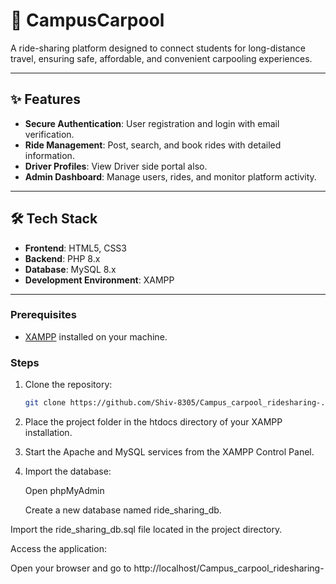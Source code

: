 # 🚗 CampusCarpool

A ride-sharing platform designed to connect students for long-distance travel, ensuring safe, affordable, and convenient carpooling experiences.


---

## ✨ Features

- **Secure Authentication**: User registration and login with email verification.
- **Ride Management**: Post, search, and book rides with detailed information.
- **Driver Profiles**: View Driver side portal also.
- **Admin Dashboard**: Manage users, rides, and monitor platform activity.

---

## 🛠️ Tech Stack

- **Frontend**: HTML5, CSS3
- **Backend**: PHP 8.x
- **Database**: MySQL 8.x
- **Development Environment**: XAMPP
---

### Prerequisites

- [XAMPP](https://www.apachefriends.org/index.html) installed on your machine.

### Steps

1. Clone the repository:

   ```bash
   git clone https://github.com/Shiv-8305/Campus_carpool_ridesharing-.git
2. Place the project folder in the htdocs directory of your XAMPP installation.

3. Start the Apache and MySQL services from the XAMPP Control Panel.

4. Import the database:

     Open phpMyAdmin

     Create a new database named ride_sharing_db.

Import the ride_sharing_db.sql file located in the project directory.

Access the application:

Open your browser and go to http://localhost/Campus_carpool_ridesharing-
